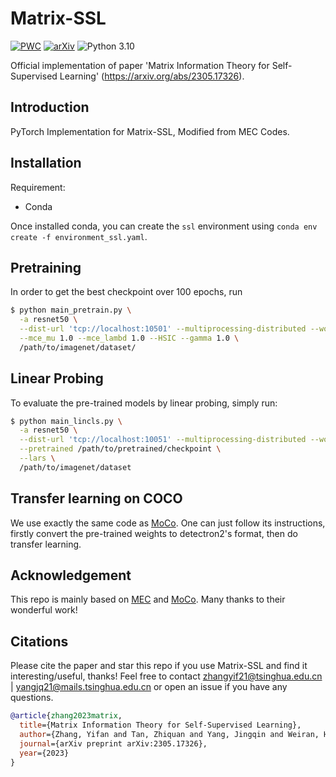# Matrix-SSL

[![PWC](https://img.shields.io/endpoint.svg?url=https://paperswithcode.com/badge/kernel-ssl-kernel-kl-divergence-for-self/contrastive-learning-on-imagenet-1k)](https://paperswithcode.com/sota/contrastive-learning-on-imagenet-1k?p=kernel-ssl-kernel-kl-divergence-for-self)
[![arXiv](https://img.shields.io/badge/arXiv-Paper-<COLOR>.svg)](https://arxiv.org/abs/2305.17326)
![Python 3.10](https://img.shields.io/badge/python-3.7-green.svg)

Official implementation of paper 'Matrix Information Theory for Self-Supervised Learning' (https://arxiv.org/abs/2305.17326).

## Introduction

PyTorch Implementation for Matrix-SSL, Modified from MEC Codes.

## Installation

Requirement:
- Conda

Once installed conda, you can create the `ssl` environment using 
`conda env create -f environment_ssl.yaml`.

## Pretraining
In order to get the best checkpoint over 100 epochs, run 
```bash
$ python main_pretrain.py \
  -a resnet50 \
  --dist-url 'tcp://localhost:10501' --multiprocessing-distributed --world-size 1 --rank 0 \
  --mce_mu 1.0 --mce_lambd 1.0 --HSIC --gamma 1.0 \ 
  /path/to/imagenet/dataset/
```

## Linear Probing

To evaluate the pre-trained models by linear probing, simply run:
```bash
$ python main_lincls.py \
  -a resnet50 \
  --dist-url 'tcp://localhost:10051' --multiprocessing-distributed --world-size 1 --rank 0 \
  --pretrained /path/to/pretrained/checkpoint \
  --lars \
  /path/to/imagenet/dataset
```
## Transfer learning on COCO

We use exactly the same code as [MoCo](https://github.com/facebookresearch/moco/tree/main/detection). One can just follow its instructions, firstly convert the pre-trained weights to detectron2's format, then do transfer learning. 

## Acknowledgement

This repo is mainly based on [MEC](https://github.com/xinliu20/MEC) and [MoCo](https://github.com/facebookresearch/moco). Many thanks to their wonderful work!

## Citations
Please cite the paper and star this repo if you use Matrix-SSL and find it interesting/useful, thanks! Feel free to contact zhangyif21@tsinghua.edu.cn | yangjq21@mails.tsinghua.edu.cn or open an issue if you have any questions.

```bibtex
@article{zhang2023matrix,
  title={Matrix Information Theory for Self-Supervised Learning},
  author={Zhang, Yifan and Tan, Zhiquan and Yang, Jingqin and Weiran, Huang and Yuan, Yang},
  journal={arXiv preprint arXiv:2305.17326},
  year={2023}
}
```


